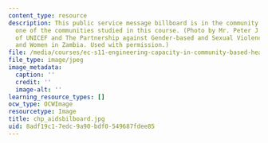 ```yaml
---
content_type: resource
description: This public service message billboard is in the community of Matero,
  one of the communities studied in this course. (Photo by Mr. Peter J. Mack. Courtesy
  of UNICEF and The Partnership against Gender-based and Sexual Violence against Children
  and Women in Zambia. Used with permission.)
file: /media/courses/ec-s11-engineering-capacity-in-community-based-healthcare-fall-2005/8adf19c17edc9a90bdf0549687fdee85_chp_aidsbilboard.jpg
file_type: image/jpeg
image_metadata:
  caption: ''
  credit: ''
  image-alt: ''
learning_resource_types: []
ocw_type: OCWImage
resourcetype: Image
title: chp_aidsbilboard.jpg
uid: 8adf19c1-7edc-9a90-bdf0-549687fdee85
---
```


